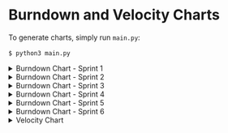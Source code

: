 # Burndown and Velocity Charts

To generate charts, simply run `main.py`:

```
$ python3 main.py
```

<details><summary>Burndown Chart - Sprint 1</summary>
<img src="exported/burndown_chart_sprint_1.png" height="400px" alt="Burndown Chart - Sprint 1">
</details>

<details><summary>Burndown Chart - Sprint 2</summary>
<img src="exported/burndown_chart_sprint_2.png" height="400px" alt="Burndown Chart - Sprint 2">
</details>

<details><summary>Burndown Chart - Sprint 3</summary>
<img src="exported/burndown_chart_sprint_3.png" height="400px" alt="Burndown Chart - Sprint 3">
</details>

<details><summary>Burndown Chart - Sprint 4</summary>
<img src="exported/burndown_chart_sprint_4.png" height="400px" alt="Burndown Chart - Sprint 4">
</details>

<details><summary>Burndown Chart - Sprint 5</summary>
<img src="exported/burndown_chart_sprint_5.png" height="400px" alt="Burndown Chart - Sprint 5">
</details>

<details><summary>Burndown Chart - Sprint 6</summary>
<img src="exported/burndown_chart_sprint_6.png" height="400px" alt="Burndown Chart - Sprint 6">
</details>

<details><summary>Velocity Chart</summary>
<img src="exported/velocity_chart.png" height="400px" alt="Velocity Chart">
</details>
